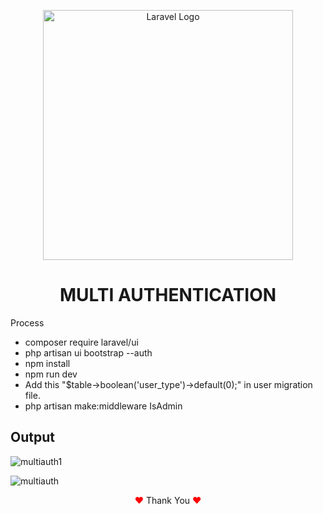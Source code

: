 <p align="center"><a href="https://laravel.com" target="_blank"><img src="https://raw.githubusercontent.com/laravel/art/master/logo-lockup/5%20SVG/2%20CMYK/1%20Full%20Color/laravel-logolockup-cmyk-red.svg" width="400" alt="Laravel Logo"></a></p>

<h1 align="center">MULTI AUTHENTICATION</h1>

 Process
- composer require laravel/ui 
- php artisan ui bootstrap --auth 
- npm install
- npm run dev
- Add this "$table->boolean('user_type')->default(0);" in user migration file.
- php artisan make:middleware IsAdmin
    
    
## Output
    
    
![multiauth1](https://user-images.githubusercontent.com/80118217/195988928-fa1b0442-4168-49a4-840e-b87df6b8af0b.JPG)
    
    
![multiauth](https://user-images.githubusercontent.com/80118217/195988930-f270ca69-773e-4f98-9f67-7c87a556133f.JPG)



<p align="center"><span style="color: red;">&hearts;</span> Thank You <span style="color: red;">&hearts;</span></p>
